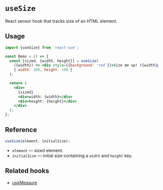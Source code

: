 # `useSize`

React sensor hook that tracks size of an HTML element.

## Usage

```jsx
import {useSize} from 'react-use';

const Demo = () => {
  const [sized, {width, height}] = useSize(
    ({width}) => <div style={{background: 'red'}}>Size me up! ({width}px)</div>,
    { width: 100, height: 100 }
  );

  return (
    <div>
      {sized}
      <div>width: {width}</div>
      <div>height: {height}</div>
    </div>
  );
};
```

## Reference
<!-- eslint-skip -->
```js
useSize(element, initialSize);
```

- `element` &mdash; sized element.
- `initialSize` &mdash; initial size containing a `width` and `height` key.

## Related hooks

- [useMeasure](./useMeasure.md)
